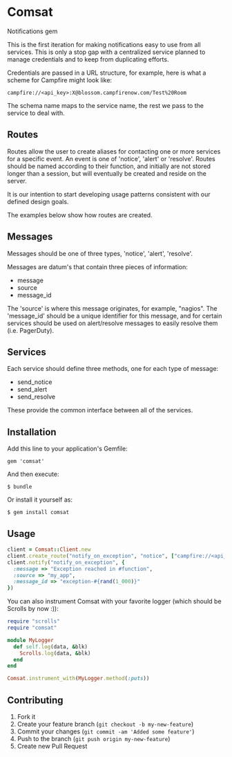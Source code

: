 # Comsat

Notifications gem

This is the first iteration for making notifications easy to use from all
services. This is only a stop gap with a centralized service planned to manage
credentials and to keep from duplicating efforts.

Credentials are passed in a URL structure, for example, here is what a scheme
for Campfire might look like:

    campfire://<api_key>:X@blossom.campfirenow.com/Test%20Room

The schema name maps to the service name, the rest we pass to the service to
deal with.

## Routes

Routes allow the user to create aliases for contacting one or more services
for a specific event. An event is one of 'notice', 'alert' or 'resolve'.
Routes should be named according to their function, and initially are not
stored longer than a session, but will eventually be created and reside on
the server.

It is our intention to start developing usage patterns consistent with our
defined design goals.

The examples below show how routes are created.

## Messages

Messages should be one of three types, 'notice', 'alert', 'resolve'.

Messages are datum's that contain three pieces of information:

* message
* source
* message_id

The 'source' is where this message originates, for example, "nagios". The
'message_id' should be a unique identifier for this message, and for certain
services should be used on alert/resolve messages to easily resolve them (i.e.
PagerDuty).

## Services

Each service should define three methods, one for each type of message:

* send_notice
* send_alert
* send_resolve

These provide the common interface between all of the services.

## Installation

Add this line to your application's Gemfile:

    gem 'comsat'

And then execute:

    $ bundle

Or install it yourself as:

    $ gem install comsat

## Usage

```ruby
client = Comsat::Client.new
client.create_route("notify_on_exception", "notice", ["campfire://<api_key>:X@blossom.campfirenow.com/Test%20Room"])
client.notify("notify_on_exception", {
  :message => "Exception reached in #function",
  :source => "my_app",
  :message_id => "exception-#{rand(1_000)}"
})
```

You can also instrument Comsat with your favorite logger (which should be
Scrolls by now :)):

```ruby
require "scrolls"
require "comsat"

module MyLogger
  def self.log(data, &blk)
    Scrolls.log(data, &blk)
  end
end

Comsat.instrument_with(MyLogger.method(:puts))
```

## Contributing

1. Fork it
2. Create your feature branch (`git checkout -b my-new-feature`)
3. Commit your changes (`git commit -am 'Added some feature'`)
4. Push to the branch (`git push origin my-new-feature`)
5. Create new Pull Request
